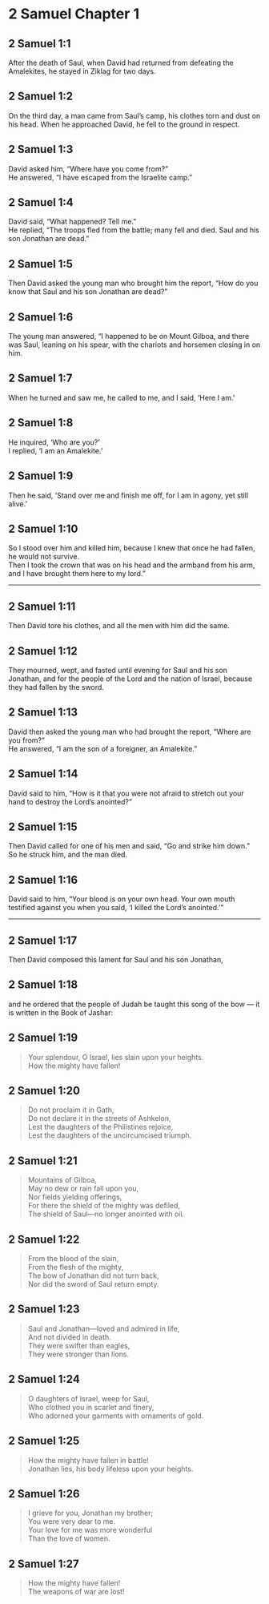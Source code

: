 # 2 Samuel Chapter 1

## 2 Samuel 1:1

After the death of Saul, when David had returned from defeating the Amalekites, he stayed in Ziklag for two days.

## 2 Samuel 1:2

On the third day, a man came from Saul’s camp, his clothes torn and dust on his head. When he approached David, he fell to the ground in respect.

## 2 Samuel 1:3

David asked him, “Where have you come from?”  
He answered, “I have escaped from the Israelite camp.”

## 2 Samuel 1:4

David said, “What happened? Tell me.”  
He replied, “The troops fled from the battle; many fell and died. Saul and his son Jonathan are dead.”

## 2 Samuel 1:5

Then David asked the young man who brought him the report, “How do you know that Saul and his son Jonathan are dead?”

## 2 Samuel 1:6

The young man answered, “I happened to be on Mount Gilboa, and there was Saul, leaning on his spear, with the chariots and horsemen closing in on him.

## 2 Samuel 1:7

When he turned and saw me, he called to me, and I said, ‘Here I am.’

## 2 Samuel 1:8

He inquired, ‘Who are you?’  
I replied, ‘I am an Amalekite.’

## 2 Samuel 1:9

Then he said, ‘Stand over me and finish me off, for I am in agony, yet still alive.’

## 2 Samuel 1:10

So I stood over him and killed him, because I knew that once he had fallen, he would not survive.  
Then I took the crown that was on his head and the armband from his arm, and I have brought them here to my lord.”

---

## 2 Samuel 1:11

Then David tore his clothes, and all the men with him did the same.

## 2 Samuel 1:12

They mourned, wept, and fasted until evening for Saul and his son Jonathan, and for the people of the Lord and the nation of Israel, because they had fallen by the sword.

## 2 Samuel 1:13

David then asked the young man who had brought the report, “Where are you from?”  
He answered, “I am the son of a foreigner, an Amalekite.”

## 2 Samuel 1:14

David said to him, “How is it that you were not afraid to stretch out your hand to destroy the Lord’s anointed?”

## 2 Samuel 1:15

Then David called for one of his men and said, “Go and strike him down.”  
So he struck him, and the man died.

## 2 Samuel 1:16

David said to him, “Your blood is on your own head. Your own mouth testified against you when you said, ‘I killed the Lord’s anointed.’”

---

## 2 Samuel 1:17

Then David composed this lament for Saul and his son Jonathan,

## 2 Samuel 1:18

and he ordered that the people of Judah be taught this song of the bow — it is written in the Book of Jashar:

## 2 Samuel 1:19

> Your splendour, O Israel, lies slain upon your heights.  
> How the mighty have fallen!

## 2 Samuel 1:20

> Do not proclaim it in Gath,  
> Do not declare it in the streets of Ashkelon,  
> Lest the daughters of the Philistines rejoice,  
> Lest the daughters of the uncircumcised triumph.

## 2 Samuel 1:21

> Mountains of Gilboa,  
> May no dew or rain fall upon you,  
> Nor fields yielding offerings,  
> For there the shield of the mighty was defiled,  
> The shield of Saul—no longer anointed with oil.

## 2 Samuel 1:22

> From the blood of the slain,  
> From the flesh of the mighty,  
> The bow of Jonathan did not turn back,  
> Nor did the sword of Saul return empty.

## 2 Samuel 1:23

> Saul and Jonathan—loved and admired in life,  
> And not divided in death.  
> They were swifter than eagles,  
> They were stronger than lions.

## 2 Samuel 1:24

> O daughters of Israel, weep for Saul,  
> Who clothed you in scarlet and finery,  
> Who adorned your garments with ornaments of gold.

## 2 Samuel 1:25

> How the mighty have fallen in battle!  
> Jonathan lies, his body lifeless upon your heights.

## 2 Samuel 1:26

> I grieve for you, Jonathan my brother;  
> You were very dear to me.  
> Your love for me was more wonderful  
> Than the love of women.

## 2 Samuel 1:27

> How the mighty have fallen!  
> The weapons of war are lost!
